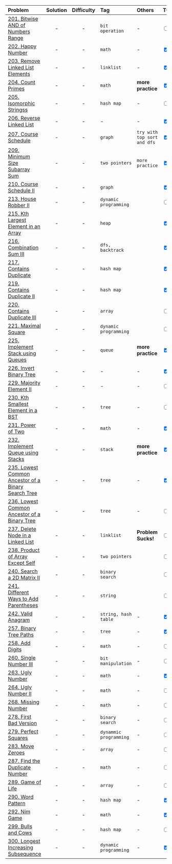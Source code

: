 | Problem | Solution | Difficulty | Tag | Others | TODO |
| :-------- | :-----: |     :----:     |      :----     |     :----    |   :----   |
| [201. Bitwise AND of Numbers Range](https://leetcode.com/problems/bitwise-and-of-numbers-range/)  | - | - | ```bit operation``` | - | <input type="checkbox"> |
| [202. Happy Number](https://leetcode.com/problems/happy-number/)  | - | - | ```math``` | - | <input type="checkbox" checked="checked"> |
| [203. Remove Linked List Elements](https://leetcode.com/problems/remove-linked-list-elements/)  | - | - | ```linklist``` | - | <input type="checkbox" checked="checked"> |
| [204. Count Primes](https://leetcode.com/problems/count-primes/)  | - | - | ```math``` | **more practice** | <input type="checkbox" checked="checked"> |
| [205. Isomorphic Stringss](https://leetcode.com/problems/isomorphic-strings/)  | - | - | ```hash map``` | - | <input type="checkbox"> |
| [206. Reverse Linked List](https://leetcode.com/problems/reverse-linked-list/) | - | - | - | - | <input type="checkbox" checked="checked"> |
| [207. Course Schedule](https://leetcode.com/problems/course-schedule/) | - | - | ```graph``` | ```try with top sort and dfs``` | <input type="checkbox" checked="checked"> |
| [209. Minimum Size Subarray Sum](https://leetcode.com/problems/minimum-size-subarray-sum/) | - | - | ```two pointers``` | ```more practice``` | <input type="checkbox" checked="checked"> |
| [210. Course Schedule II](https://leetcode.com/problems/course-schedule-ii/) | - | - | ```graph``` | | <input type="checkbox" checked="checked"> |
| [213. House Robber II](https://leetcode.com/problems/house-robber-ii/) | - | - | ```dynamic programming``` | | <input type="checkbox"> |
| [215. Kth Largest Element in an Array](https://leetcode.com/problems/kth-largest-element-in-an-array/) | - | - | ```heap``` | | <input type="checkbox" checked="checked"> |
| [216. Combination Sum III](https://leetcode.com/problems/combination-sum-iii/) | - | - | ```dfs, backtrack``` |  | <input type="checkbox" checked="checked"> |
| [217. Contains Duplicate](https://leetcode.com/problems/contains-duplicate/) | - | - | ```hash map``` |  | <input type="checkbox" checked="checked"> |
| [219. Contains Duplicate II](https://leetcode.com/problems/contains-duplicate-ii/) | - | - | ```hash map``` |  | <input type="checkbox" checked="checked"> |
| [220. Contains Duplicate III](https://leetcode.com/problems/contains-duplicate-iii/) | - | - | ```array``` |  | <input type="checkbox"> |
| [221. Maximal Square](https://leetcode.com/problems/maximal-square/) | - | - | ```dynamic programming``` |  | <input type="checkbox"> |
| [225. Implement Stack using Queues](https://leetcode.com/problems/implement-stack-using-queues/) | - | - | ```queue``` | **more practice** | <input type="checkbox" checked="checked"> |
| [226. Invert Binary Tree](https://leetcode.com/problems/invert-binary-tree/) | - | - | - | - | <input type="checkbox" checked="checked"> |
| [229. Majority Element II](https://leetcode.com/problems/majority-element-ii/) | - | - | - | - | <input type="checkbox"> |
| [230. Kth Smallest Element in a BST](https://leetcode.com/problems/kth-smallest-element-in-a-bst/) | - | - | ```tree``` | - | <input type="checkbox"> |
| [231. Power of Two](https://leetcode.com/problems/power-of-two/) | - | - | ```math``` | - | <input type="checkbox" checked="checked"> |
| [232. Implement Queue using Stacks](https://leetcode.com/problems/implement-queue-using-stacks/) | - | - | ```stack``` | **more practice** | <input type="checkbox" checked="checked"> |
| [235. Lowest Common Ancestor of a Binary Search Tree](https://leetcode.com/problems/lowest-common-ancestor-of-a-binary-search-tree/) | - | - | ```tree``` | - | <input type="checkbox" checked="checked"> |
| [236. Lowest Common Ancestor of a Binary Tree](https://leetcode.com/problems/lowest-common-ancestor-of-a-binary-tree/) | - | - | ```tree``` | - | <input type="checkbox"> |
| [237. Delete Node in a Linked List](https://leetcode.com/problems/delete-node-in-a-linked-list/)   | - | - | ```linklist``` | **Problem Sucks!** | <input type="checkbox"> |
| [238. Product of Array Except Self](https://leetcode.com/problems/product-of-array-except-self/)   | - | - | ```two pointers``` |  | <input type="checkbox"> |
| [240. Search a 2D Matrix II](https://leetcode.com/problems/search-a-2d-matrix-ii/)   | - | - | ```binary search``` |  | <input type="checkbox"> |
| [241. Different Ways to Add Parentheses](https://leetcode.com/problems/different-ways-to-add-parentheses/)   | - | - | ```string``` |  | <input type="checkbox"> |
| [242. Valid Anagram](https://leetcode.com/problems/valid-anagram/)     | - | - | ```string, hash table``` | - | <input type="checkbox" checked="checked"> |
| [257. Binary Tree Paths](https://leetcode.com/problems/binary-tree-paths/)     | - | - | ```tree``` | - | <input type="checkbox" checked="checked"> |
| [258. Add Digits](https://leetcode.com/problems/add-digits/)     | - | - | ```math``` | - | <input type="checkbox"> |
| [260. Single Number III](https://leetcode.com/problems/single-number-iii/)     | - | - | ```bit manipulation``` | - | <input type="checkbox"> |
| [263. Ugly Number](https://leetcode.com/problems/ugly-number/)     | - | - | ```math``` | - | <input type="checkbox" checked="checked"> |
| [264. Ugly Number II](https://leetcode.com/problems/ugly-number-ii/)     | - | - | ```math``` | - | <input type="checkbox"> |
| [268. Missing Number](https://leetcode.com/problems/missing-number/)     | - | - | ```math``` | - | <input type="checkbox" chekced="checked"> |
| [278. First Bad Version](https://leetcode.com/problems/first-bad-version/)     | - | - | ```binary search``` | - | <input type="checkbox" chekced="checked"> |
| [279. Perfect Squares](https://leetcode.com/problems/perfect-squares/)     | - | - | ```dynammic programming``` | - | <input type="checkbox"> |
| [283. Move Zeroes](https://leetcode.com/problems/move-zeroes/)     | - | - | ```array``` | - | <input type="checkbox"> |
| [287. Find the Duplicate Number](https://leetcode.com/problems/find-the-duplicate-number/)     | - | - | ```math``` | - | <input type="checkbox"> |
| [289. Game of Life](https://leetcode.com/problems/game-of-life/)     | - | - | ```array``` | - | <input type="checkbox"> |
| [290. Word Pattern](https://leetcode.com/problems/word-pattern/)     | - | - | ```hash map``` | - | <input type="checkbox" checked="checked"> |
| [292. Nim Game](https://leetcode.com/problems/nim-game/)     | - | - | ```math``` | - | <input type="checkbox" checked="checked"> |
| [299. Bulls and Cows](https://leetcode.com/problems/bulls-and-cows/)     | - | - | ```hash map``` | - | <input type="checkbox"> |
| [300. Longest Increasing Subsequence](https://leetcode.com/problems/longest-increasing-subsequence/)     | - | - | ```dynamic programming``` | - | <input type="checkbox" checked="checked"> |